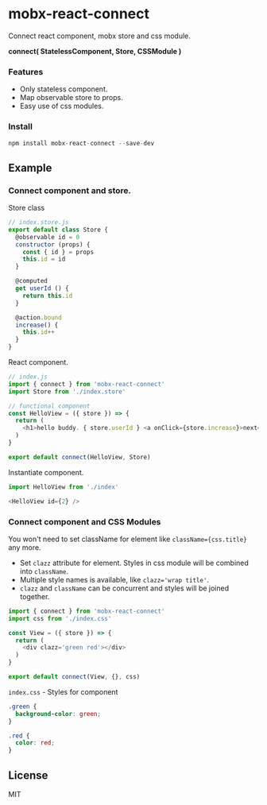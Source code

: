 # mobx-react-connect

Connect react component, mobx store and css module.

**connect( StatelessComponent, Store, CSSModule )**

### Features
- Only stateless component.
- Map observable store to props.
- Easy use of css modules.

### Install
```js
npm install mobx-react-connect --save-dev
```

## Example

### Connect component and store.

Store class

```js
// index.store.js
export default class Store {
  @observable id = 0
  constructor (props) {
    const { id } = props
    this.id = id
  }

  @computed
  get userId () {
    return this.id
  }

  @action.bound
  increase() {
    this.id++
  }
}
```

React component.

```js
// index.js
import { connect } from 'mobx-react-connect'
import Store from './index.store'

// functional component
const HelloView = ({ store }) => {
  return (
    <h1>hello buddy. { store.userId } <a onClick={store.increase}>next</a></h1>
  )
}

export default connect(HelloView, Store)
```

Instantiate component.

```js
import HelloView from './index'

<HelloView id={2} />
```

### Connect component and CSS Modules

You won't need to set className for element like `className={css.title}` any more.

- Set `clazz` attribute for element. Styles in css module will be combined into `className`.
- Multiple style names is available, like `clazz='wrap title'`.
- `clazz` and `className` can be concurrent and styles will be joined together.

```js
import { connect } from 'mobx-react-connect'
import css from './index.css'

const View = ({ store }) => {
  return (
    <div clazz='green red'></div>
  )
}

export default connect(View, {}, css)
```

`index.css` - Styles for component

```css
.green {
  background-color: green;
}

.red {
  color: red;
}
```

## License
MIT